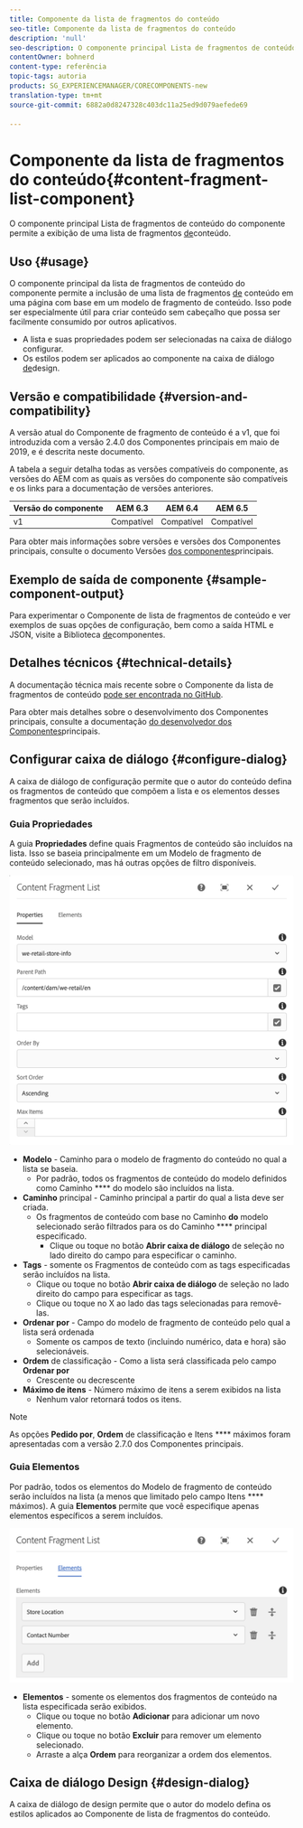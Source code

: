 ```yaml
---
title: Componente da lista de fragmentos do conteúdo
seo-title: Componente da lista de fragmentos do conteúdo
description: 'null'
seo-description: O componente principal Lista de fragmentos de conteúdo do componente permite a exibição de uma lista de fragmentos de conteúdo.
contentOwner: bohnerd
content-type: referência
topic-tags: autoria
products: SG_EXPERIENCEMANAGER/CORECOMPONENTS-new
translation-type: tm+mt
source-git-commit: 6882a0d8247328c403dc11a25ed9d079aefede69

---
```



# Componente da lista de fragmentos do conteúdo{#content-fragment-list-component}

O componente principal Lista de fragmentos de conteúdo do componente permite a exibição de uma lista de fragmentos [de](https://helpx.adobe.com/experience-manager/6-5/assets/using/content-fragments.html)conteúdo.

## Uso {#usage}

O componente principal da lista de fragmentos de conteúdo do componente permite a inclusão de uma lista de fragmentos [de](https://helpx.adobe.com/experience-manager/6-5/assets/using/content-fragments.html) conteúdo em uma página com base em um modelo de fragmento de conteúdo. Isso pode ser especialmente útil para criar conteúdo [](https://helpx.adobe.com/experience-manager/6-5/sites/developing/user-guide.html?topic=/experience-manager/6-5/sites/developing/morehelp/headless.ug.js) sem cabeçalho que possa ser facilmente consumido por outros aplicativos.

* A lista e suas propriedades podem ser selecionadas na caixa de diálogo [](#configure-dialog)configurar.
* Os estilos podem ser aplicados ao componente na caixa de diálogo [de](#design-dialog)design.

## Versão e compatibilidade {#version-and-compatibility}

A versão atual do Componente de fragmento de conteúdo é a v1, que foi introduzida com a versão 2.4.0 dos Componentes principais em maio de 2019, e é descrita neste documento.

A tabela a seguir detalha todas as versões compatíveis do componente, as versões do AEM com as quais as versões do componente são compatíveis e os links para a documentação de versões anteriores.

| Versão do componente | AEM 6.3 | AEM 6.4 | AEM 6.5 |
|--- |--- |--- |---|
| v1 | Compatível | Compatível | Compatível |

Para obter mais informações sobre versões e versões dos Componentes principais, consulte o documento Versões [dos componentes](versions.md)principais.

## Exemplo de saída de componente {#sample-component-output}

Para experimentar o Componente de lista de fragmentos de conteúdo e ver exemplos de suas opções de configuração, bem como a saída HTML e JSON, visite a Biblioteca [de](http://opensource.adobe.com/aem-core-wcm-components/library/content-fragment-list.html)componentes.

## Detalhes técnicos {#technical-details}

A documentação técnica mais recente sobre o Componente da lista de fragmentos de conteúdo [pode ser encontrada no GitHub](https://github.com/adobe/aem-core-wcm-components/blob/master/content/src/content/jcr_root/apps/core/wcm/components/contentfragmentlist/v1/contentfragmentlist).

Para obter mais detalhes sobre o desenvolvimento dos Componentes principais, consulte a documentação [do desenvolvedor dos Componentes](developing.md)principais.

## Configurar caixa de diálogo {#configure-dialog}

A caixa de diálogo de configuração permite que o autor do conteúdo defina os fragmentos de conteúdo que compõem a lista e os elementos desses fragmentos que serão incluídos.

### Guia Propriedades

A guia **Propriedades** define quais Fragmentos de conteúdo são incluídos na lista. Isso se baseia principalmente em um Modelo de fragmento de conteúdo selecionado, mas há outras opções de filtro disponíveis.

![](assets/screen-shot-2019-09-25-10.32.10.png)

* **Modelo** - Caminho para o modelo de fragmento do conteúdo no qual a lista se baseia.
   * Por padrão, todos os fragmentos de conteúdo do modelo definidos como Caminho **** do modelo são incluídos na lista.
* **Caminho** principal - Caminho principal a partir do qual a lista deve ser criada.
   * Os fragmentos de conteúdo com base no Caminho **do** modelo selecionado serão filtrados para os do Caminho **** principal especificado.
      * Clique ou toque no botão **Abrir caixa de diálogo** de seleção no lado direito do campo para especificar o caminho.
* **Tags** - somente os Fragmentos de conteúdo com as tags especificadas serão incluídos na lista.
   * Clique ou toque no botão **Abrir caixa de diálogo** de seleção no lado direito do campo para especificar as tags.
   * Clique ou toque no X ao lado das tags selecionadas para removê-las.
* **Ordenar por** - Campo do modelo de fragmento de conteúdo pelo qual a lista será ordenada
   * Somente os campos de texto (incluindo numérico, data e hora) são selecionáveis.
* **Ordem** de classificação - Como a lista será classificada pelo campo **Ordenar por**
   * Crescente ou decrescente
* **Máximo de itens** - Número máximo de itens a serem exibidos na lista
   * Nenhum valor retornará todos os itens.

>[!NOTE]
>As opções **Pedido por**, **Ordem** de classificação e Itens **** máximos foram apresentadas com a versão 2.7.0 dos Componentes principais.

### Guia Elementos

Por padrão, todos os elementos do Modelo de fragmento de conteúdo serão incluídos na lista (a menos que limitado pelo campo Itens **** máximos). A guia **Elementos** permite que você especifique apenas elementos específicos a serem incluídos.

![](assets/screen-shot-2019-05-08-10.47.34.png)

* **Elementos** - somente os elementos dos fragmentos de conteúdo na lista especificada serão exibidos.
   * Clique ou toque no botão **Adicionar** para adicionar um novo elemento.
   * Clique ou toque no botão **Excluir** para remover um elemento selecionado.
   * Arraste a alça **Ordem** para reorganizar a ordem dos elementos.

## Caixa de diálogo Design {#design-dialog}

A caixa de diálogo de design permite que o autor do modelo defina os estilos aplicados ao Componente de lista de fragmentos do conteúdo.
